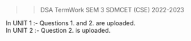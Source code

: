 >>DSA TermWork SEM 3 SDMCET (CSE) 2022-2023

In UNIT 1 :- Questions 1. and 2. are uploaded.<br />
In UNIT 2 :- Question 2. is uploaded.
